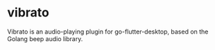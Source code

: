 # vibrato

Vibrato is an audio-playing plugin for go-flutter-desktop, based on the Golang beep audio library.